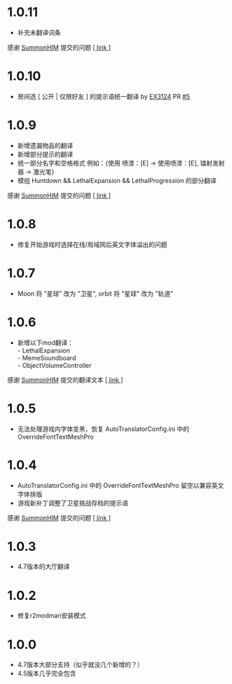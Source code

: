 # 1.0.11
- 补充未翻译词条

感谢 [SummonHIM](https://github.com/SummonHIM) 提交的问题 [\[ link \]](https://github.com/HK417KEN/Lethal_Company_Simplified_Chinese_Localization/issues/1)

# 1.0.10
- 房间选 \[ 公开 | 仅限好友 \] 的提示语统一翻译 by [EX3124](https://github.com/EX3124) PR [#5](https://github.com/HK417KEN/Lethal_Company_Simplified_Chinese_Localization/pull/5)

# 1.0.9
- 新增遗漏物品的翻译
- 新增部分提示的翻译
- 统一部分名字和空格格式 例如：{使用 喷漆：[E] -> 使用喷漆：[E], 镭射发射器 -> 激光笔}
- 模组 Huntdown && LethalExpansion && LethalProgression 的部分翻译

感谢 [SummonHIM](https://github.com/SummonHIM) 提交的问题 [\[ link \]](https://github.com/HK417KEN/Lethal_Company_Simplified_Chinese_Localization/issues/1)

# 1.0.8
- 修复开始游戏时选择在线/局域网后英文字体溢出的问题

# 1.0.7
- Moon 将 "星球" 改为 "卫星", orbit 将 "星球" 改为 "轨道"

# 1.0.6
- 新增以下mod翻译：<br>- LethalExpansion<br>- MemeSoundboard<br>- ObjectVolumeController

感谢 [SummonHIM](https://github.com/SummonHIM) 提交的翻译文本 [\[ link \]](https://github.com/HK417KEN/Lethal_Company_Simplified_Chinese_Localization/issues/1)

# 1.0.5
- 无法处理游戏内字体变黑，恢复 AutoTranslatorConfig.ini 中的 OverrideFontTextMeshPro

# 1.0.4
- AutoTranslatorConfig.ini 中的 OverrideFontTextMeshPro 留空以兼容英文字体排版
- 游戏新补丁调整了卫星挑战存档的提示语

感谢 [SummonHIM](https://github.com/SummonHIM) 提交的问题 [\[ link \]](https://github.com/HK417KEN/Lethal_Company_Simplified_Chinese_Localization/issues/1)

# 1.0.3
- 4.7版本的大厅翻译

# 1.0.2
- 修复r2modman安装模式

# 1.0.0
- 4.7版本大部分支持（似乎就没几个新增的？）
- 4.5版本几乎完全包含
